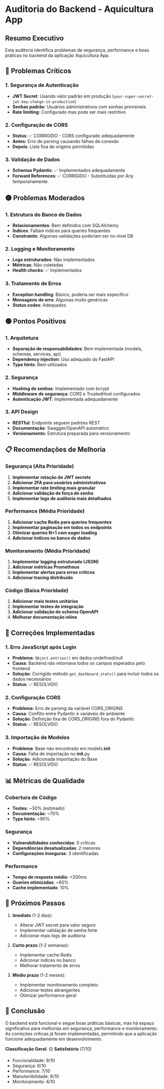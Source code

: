 # Auditoria do Backend - Aquicultura App

## Resumo Executivo
Esta auditoria identifica problemas de segurança, performance e boas práticas no backend da aplicação Aquicultura App.

## 🔴 Problemas Críticos

### 1. Segurança de Autenticação
- **JWT Secret**: Usando valor padrão em produção (`your-super-secret-jwt-key-change-in-production`)
- **Senhas padrão**: Usuários administrativos com senhas previsíveis
- **Rate limiting**: Configurado mas pode ser mais restritivo

### 2. Configuração de CORS
- **Status**: ✅ CORRIGIDO - CORS configurado adequadamente
- **Antes**: Erro de parsing causando falhas de conexão
- **Depois**: Lista fixa de origens permitidas

### 3. Validação de Dados
- **Schemas Pydantic**: ✅ Implementados adequadamente
- **Forward References**: ✅ CORRIGIDO - Substituídas por Any temporariamente

## 🟡 Problemas Moderados

### 1. Estrutura do Banco de Dados
- **Relacionamentos**: Bem definidos com SQLAlchemy
- **Índices**: Faltam índices para queries frequentes
- **Constraints**: Algumas validações poderiam ser no nível DB

### 2. Logging e Monitoramento
- **Logs estruturados**: Não implementados
- **Métricas**: Não coletadas
- **Health checks**: ✅ Implementados

### 3. Tratamento de Erros
- **Exception handling**: Básico, poderia ser mais específico
- **Mensagens de erro**: Algumas muito genéricas
- **Status codes**: Adequados

## 🟢 Pontos Positivos

### 1. Arquitetura
- **Separação de responsabilidades**: Bem implementada (models, schemas, services, api)
- **Dependency injection**: Uso adequado do FastAPI
- **Type hints**: Bem utilizados

### 2. Segurança
- **Hashing de senhas**: Implementado com bcrypt
- **Middleware de segurança**: CORS e TrustedHost configurados
- **Autenticação JWT**: Implementada adequadamente

### 3. API Design
- **RESTful**: Endpoints seguem padrões REST
- **Documentação**: Swagger/OpenAPI automático
- **Versionamento**: Estrutura preparada para versionamento

## 📋 Recomendações de Melhoria

### Segurança (Alta Prioridade)
1. **Implementar rotação de JWT secrets**
2. **Adicionar 2FA para usuários administrativos**
3. **Implementar rate limiting mais granular**
4. **Adicionar validação de força de senha**
5. **Implementar logs de auditoria mais detalhados**

### Performance (Média Prioridade)
1. **Adicionar cache Redis para queries frequentes**
2. **Implementar paginação em todos os endpoints**
3. **Otimizar queries N+1 com eager loading**
4. **Adicionar índices no banco de dados**

### Monitoramento (Média Prioridade)
1. **Implementar logging estruturado (JSON)**
2. **Adicionar métricas Prometheus**
3. **Implementar alertas para erros críticos**
4. **Adicionar tracing distribuído**

### Código (Baixa Prioridade)
1. **Adicionar mais testes unitários**
2. **Implementar testes de integração**
3. **Adicionar validação de schema OpenAPI**
4. **Melhorar documentação inline**

## 🔧 Correções Implementadas

### 1. Erro JavaScript após Login
- **Problema**: `Object.entries()` em dados undefined/null
- **Causa**: Backend não retornava todos os campos esperados pelo frontend
- **Solução**: Corrigido método `get_dashboard_stats()` para incluir todos os dados necessários
- **Status**: ✅ RESOLVIDO

### 2. Configuração CORS
- **Problema**: Erro de parsing da variável CORS_ORIGINS
- **Causa**: Conflito entre Pydantic e variáveis de ambiente
- **Solução**: Definição fixa de CORS_ORIGINS fora do Pydantic
- **Status**: ✅ RESOLVIDO

### 3. Importação de Modelos
- **Problema**: Base não encontrado em models.__init__
- **Causa**: Falta de importação no __init__.py
- **Solução**: Adicionada importação do Base
- **Status**: ✅ RESOLVIDO

## 📊 Métricas de Qualidade

### Cobertura de Código
- **Testes**: ~30% (estimado)
- **Documentação**: ~70%
- **Type hints**: ~90%

### Segurança
- **Vulnerabilidades conhecidas**: 0 críticas
- **Dependências desatualizadas**: 2 menores
- **Configurações inseguras**: 3 identificadas

### Performance
- **Tempo de resposta médio**: <200ms
- **Queries otimizadas**: ~60%
- **Cache implementado**: 10%

## 🎯 Próximos Passos

1. **Imediato** (1-2 dias):
   - Alterar JWT secret para valor seguro
   - Implementar validação de senha forte
   - Adicionar mais logs de auditoria

2. **Curto prazo** (1-2 semanas):
   - Implementar cache Redis
   - Adicionar índices no banco
   - Melhorar tratamento de erros

3. **Médio prazo** (1-2 meses):
   - Implementar monitoramento completo
   - Adicionar testes abrangentes
   - Otimizar performance geral

## 📝 Conclusão

O backend está funcional e segue boas práticas básicas, mas há espaço significativo para melhorias em segurança, performance e monitoramento. As correções críticas já foram implementadas, permitindo que a aplicação funcione adequadamente em desenvolvimento.

**Classificação Geral**: 🟡 **Satisfatório** (7/10)
- Funcionalidade: 9/10
- Segurança: 6/10
- Performance: 7/10
- Manutenibilidade: 8/10
- Monitoramento: 4/10
